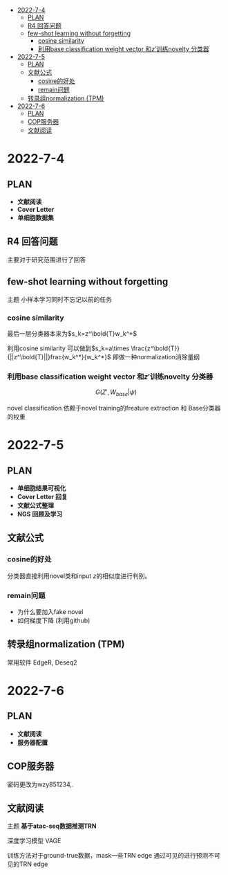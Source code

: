 - [2022-7-4](#2022-7-4)
  - [PLAN](#plan)
  - [R4 回答问题](#r4-%E5%9B%9E%E7%AD%94%E9%97%AE%E9%A2%98)
  - [few-shot learning without forgetting](#few-shot-learning-without-forgetting)
    - [cosine similarity](#cosine-similarity)
    - [利用base classification weight vector 和$z'$训练novelty 分类器](#%E5%88%A9%E7%94%A8base-classification-weight-vector-%E5%92%8Cz%E8%AE%AD%E7%BB%83novelty-%E5%88%86%E7%B1%BB%E5%99%A8)
- [2022-7-5](#2022-7-5)
  - [PLAN](#plan-1)
  - [文献公式](#%E6%96%87%E7%8C%AE%E5%85%AC%E5%BC%8F)
    - [cosine的好处](#cosine%E7%9A%84%E5%A5%BD%E5%A4%84)
    - [remain问题](#remain%E9%97%AE%E9%A2%98)
  - [转录组normalization (TPM)](#%E8%BD%AC%E5%BD%95%E7%BB%84normalization-tpm)
- [2022-7-6](#2022-7-6)
  - [PLAN](#plan-2)
  - [COP服务器](#cop%E6%9C%8D%E5%8A%A1%E5%99%A8)
  - [文献阅读](#%E6%96%87%E7%8C%AE%E9%98%85%E8%AF%BB)


# 2022-7-4

## PLAN

+ **文献阅读**
+ **Cover Letter**
+ **单细胞数据集**

## R4 回答问题

主要对于研究范围进行了回答

## few-shot learning without forgetting

主题 小样本学习同时不忘记以前的任务

### cosine similarity

最后一层分类器本来为$s_k=z^\bold{T}w_k^*$

利用cosine similarity 可以做到$s_k=a\times \frac{z^\bold{T}}{||z^\bold{T}||}frac{w_k^*}{w_k^*}$ 即做一种normalization消除量纲

### 利用base classification weight vector 和$z'$训练novelty 分类器

$$G(Z',W_{base}|\psi)$$

novel classification 依赖于novel training的freature extraction 和 Base分类器的权重

# 2022-7-5

## PLAN

+ **单细胞结果可视化**
+ **Cover Letter 回复**
+ **文献公式整理**
+ **NGS 回顾及学习**

## 文献公式

### cosine的好处

分类器直接利用novel类和input $z$的相似度进行判别。

### remain问题

+ 为什么要加入fake novel
+ 如何梯度下降 (利用github)

## 转录组normalization (TPM)

常用软件 EdgeR, Deseq2

# 2022-7-6

## PLAN
+ **文献阅读**
+ **服务器配置**

## COP服务器

密码更改为wzy851234,.

## 文献阅读

主题 **基于atac-seq数据推测TRN**

深度学习模型 VAGE

训练方法对于ground-true数据，mask一些TRN edge 通过可见的进行预测不可见的TRN edge